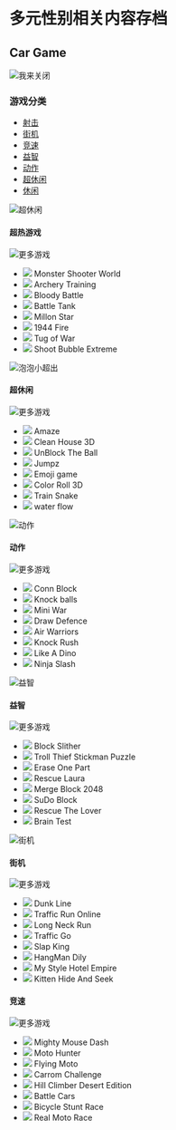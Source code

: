 # 多元性别相关内容存档

## Car Game

![我来关闭](static/images/icon_page_close.png)

### 游戏分类

- [射击](category.html?tag=Shooting)
- [街机](category.html?tag=Arcade)
- [竞速](category.html?tag=Racing)
- [益智](category.html?tag=Puzzle)
- [动作](category.html?tag=Action)
- [超休闲](category.html?tag=HyperCasual)
- [休闲](category.html?tag=Casual)

![超休闲](./images/tougujingsai.svg)

#### 超热游戏

![更多游戏](./images/more1.png)

- [![](./nes/resources/icon/4512.jpg)](game.html?id=4512) Monster Shooter World
- [![](./nes/resources/icon/4678.jpg)](game.html?id=4678) Archery Training
- [![](./nes/resources/icon/4700.jpg)](game.html?id=4700) Bloody Battle
- [![](./nes/resources/icon/4487.jpg)](game.html?id=4487) Battle Tank
- [![](./nes/resources/icon/4575.jpg)](game.html?id=4575) Millon Star
- [![](./nes/resources/icon/1944.jpg)](game.html?id=1944) 1944 Fire
- [![](./nes/resources/icon/4699.jpg)](game.html?id=4699) Tug of War
- [![](./nes/resources/icon/4600.jpg)](game.html?id=4600) Shoot Bubble Extreme

![泡泡小超出](./images/paopaoxiaochu.svg)

#### 超休闲

![更多游戏](./images/more1.png)

- [![](./nes/resources/icon/4513.jpg)](game.html?id=4513) Amaze
- [![](./nes/resources/icon/4702.jpg)](game.html?id=4702) Clean House 3D
- [![](./nes/resources/icon/4604.jpg)](game.html?id=4604) UnBlock The Ball
- [![](./nes/resources/icon/4680.jpg)](game.html?id=4680) Jumpz
- [![](./nes/resources/icon/4540.jpg)](game.html?id=4540) Emoji game
- [![](./nes/resources/icon/4519.jpg)](game.html?id=4519) Color Roll 3D
- [![](./nes/resources/icon/4498.jpg)](game.html?id=4498) Train Snake
- [![](./nes/resources/icon/4717.jpg)](game.html?id=4717) water flow

![动作](./images/dongzuo.svg)

#### 动作

![更多游戏](./images/more1.png)

- [![](./nes/resources/icon/4616.jpg)](game.html?id=4616) Conn Block
- [![](./nes/resources/icon/4614.jpg)](game.html?id=4614) Knock balls
- [![](./nes/resources/icon/4598.jpg)](game.html?id=4598) Mini War
- [![](./nes/resources/icon/4558.jpg)](game.html?id=4558) Draw Defence
- [![](./nes/resources/icon/4618.jpg)](game.html?id=4618) Air Warriors
- [![](./nes/resources/icon/4650.jpg)](game.html?id=4650) Knock Rush
- [![](./nes/resources/icon/4739.jpg)](game.html?id=4739) Like A Dino
- [![](./nes/resources/icon/4727.jpg)](game.html?id=4727) Ninja Slash

![益智](./images/puzzle.svg)

#### 益智

![更多游戏](./images/more1.png)

- [![](./nes/resources/icon/4722.jpg)](game.html?id=4722) Block Slither
- [![](./nes/resources/icon/4509.jpg)](game.html?id=4509) Troll Thief Stickman Puzzle
- [![](./nes/resources/icon/4538.jpg)](game.html?id=4538) Erase One Part
- [![](./nes/resources/icon/4607.jpg)](game.html?id=4607) Rescue Laura
- [![](./nes/resources/icon/4683.jpg)](game.html?id=4683) Merge Block 2048
- [![](./nes/resources/icon/4589.jpg)](game.html?id=4589) SuDo Block
- [![](./nes/resources/icon/4685.jpg)](game.html?id=4685) Rescue The Lover
- [![](./nes/resources/icon/4708.jpg)](game.html?id=4708) Brain Test

![街机](./images/sheji_2.svg)

#### 街机

![更多游戏](./images/more1.png)

- [![](./nes/resources/icon/4544.jpg)](game.html?id=4544) Dunk Line
- [![](./nes/resources/icon/4673.jpg)](game.html?id=4673) Traffic Run Online
- [![](./nes/resources/icon/4611.jpg)](game.html?id=4611) Long Neck Run
- [![](./nes/resources/icon/4602.jpg)](game.html?id=4602) Traffic Go
- [![](./nes/resources/icon/4510.jpg)](game.html?id=4510) Slap King
- [![](./nes/resources/icon/4488.jpg)](game.html?id=4488) HangMan Dily
- [![](./nes/resources/icon/4598.jpg)](game.html?id=4598) My Style Hotel Empire
- [![](./nes/resources/icon/4681.jpg)](game.html?id=4681) Kitten Hide And Seek

#### 竞速

![更多游戏](./images/more1.png)

- [![](./nes/resources/icon/4497.jpg)](game.html?id=4497) Mighty Mouse Dash
- [![](./nes/resources/icon/4490.jpg)](game.html?id=4490) Moto Hunter
- [![](./nes/resources/icon/4578.jpg)](game.html?id=4578) Flying Moto
- [![](./nes/resources/icon/4663.jpg)](game.html?id=4663) Carrom Challenge
- [![](./nes/resources/icon/4577.jpg)](game.html?id=4577) Hill Climber Desert Edition
- [![](./nes/resources/icon/4638.jpg)](game.html?id=4638) Battle Cars
- [![](./nes/resources/icon/4552.jpg)](game.html?id=4552) Bicycle Stunt Race
- [![](./nes/resources/icon/4723.jpg)](game.html?id=4723) Real Moto Race